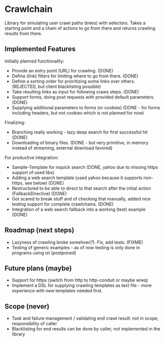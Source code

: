 Crawlchain
==========

Library for simulating user crawl paths (trees) with selectors. Takes a starting point and a chain of actions to go from there and returns crawling results from there.

Implemented Features
--------------------

Initially planned functionality:
- Provide an entry point (URL) for crawling. (DONE)
- Define (link) filters for limiting where to go from there. (DONE)
- Define a sorting order for prioritizing some links over others. (REJECTED, but client blacklisting possible)
- Take resulting links as input for following craws steps. (DONE)
- Support forms, doing post requests with provided default parameters. (DONE)
- Supplying additional parameters to forms (or cookies) (DONE - for forms including headers, but not cookies which is not planned for now)

Finalizing:
- Branching really working - lazy deep search for first successful hit (DONE)
- Downloading of binary files. (DONE - but very primitive, in memory instead of streaming, external download favored)

For productive integration:
- Sample-Template for ixquick search (DONE, yahoo due to missing https support of used libs)
- Adding a web search template (used yahoo because it supports non-https, see below) (DONE)
- Restructured to be able to direct to that search after the initial action (FallbackDirective) (DONE)
- Got scared to break stuff and of checking that manually, added nice testing support for complete crawlchains. (DONE)
- Integration of a web search fallback into a working (test) example (DONE)

Roadmap (next steps)
--------------------
- Lazyness of crawling broke somehow(?). Fix, add tests. (FIXME)
- Testing of generic examples - as of now testing is only done in programs using ist (postponed)

Future plans (maybe)
--------------------
- Support for https (switch from http to http-conduit or maybe wreq)
- Implement a DSL for supplying crawling templates as text file - more experience with new templates needed first.

Scope (never)
-------------
- Task and failure management / validating end crawl result: not in scope, responsibility of caller
- Blacklisting for end results can be done by caller, not implemented in the library
